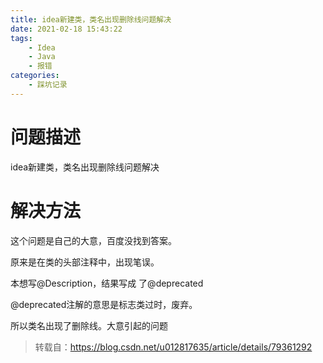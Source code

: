 ```yaml
---
title: idea新建类，类名出现删除线问题解决
date: 2021-02-18 15:43:22
tags:
	- Idea
	- Java	
	- 报错
categories:
	- 踩坑记录
---
```


# 问题描述

idea新建类，类名出现删除线问题解决

# 解决方法

这个问题是自己的大意，百度没找到答案。

原来是在类的头部注释中，出现笔误。

本想写@Description，结果写成 了@deprecated

@deprecated注解的意思是标志类过时，废弃。

所以类名出现了删除线。大意引起的问题

> 转载自：https://blog.csdn.net/u012817635/article/details/79361292